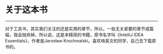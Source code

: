 # 关于这本书



---

对于工具书，其实我们关注的还是实用的章节，所以，一些无关紧要的章节或篇幅，我会抛弃掉，所以说，这是本精简的书籍，原书名字叫《IntelliJ IDEA Essentials》，作者是Jarosław Krochmalski。喜欢啃英文的同学，自己去下载原书的。
